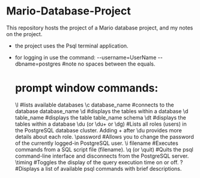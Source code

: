 # Mario-Database-Project
This repository hosts the project of a Mario database project, and my notes on the project.

- the project uses the Psql terminal application.
- for logging in use the command:
--username=UserName --dbname=postgres
  #note no spaces between the equals.
  
  # prompt window commands:
  \l 	#lists available databases
  \c database_name 	#connects to the database database_name
  \d 	#displays the tables within a database
  \d table_name 	#displays the table table_name schema
  \dt #displays the tables within a database
  \du (or \du+ or \dg) #Lists all roles (users) in the PostgreSQL database cluster. Adding + after \du provides more details about each role.
  \password #Allows you to change the password of the currently logged-in PostgreSQL user.
  \i filename #Executes commands from a SQL script file (filename).
  \q (or \quit) #Quits the psql command-line interface and disconnects from the PostgreSQL server.
  \timing #Toggles the display of the query execution time on or off.
  ? #Displays a list of available psql commands with brief descriptions.
  
  
